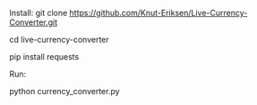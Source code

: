 Install:
git clone https://github.com/Knut-Eriksen/Live-Currency-Converter.git

cd live-currency-converter

pip install requests

Run:

python currency_converter.py
